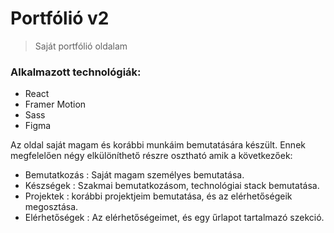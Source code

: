 # Portfólió v2
> Saját portfólió oldalam
### Alkalmazott technológiák:
* React
* Framer Motion
* Sass
* Figma

Az oldal saját magam és korábbi munkáim bemutatására készült. Ennek megfelelően négy elkülöníthető részre osztható amik a következőek:

- Bemutatkozás : Saját magam személyes bemutatása.
- Készségek : Szakmai bemutatkozásom, technológiai stack bemutatása.
- Projektek : korábbi projektjeim bemutatása, és az elérhetőségeik megosztása.
- Elérhetőségek : Az elérhetőségeimet, és egy űrlapot tartalmazó szekció.
